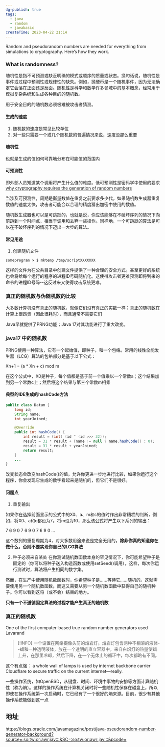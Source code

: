 ```yaml
---
dg-publish: true
tags:
  - java
  - random
  - javabasic
createTime: 2023-04-22 21:14
---
```

Random and pseudorandom numbers are needed for everything from simulations to cryptography. Here’s how they work.
### What is randomness?

随机性是指不可预测或缺乏明确的模式或顺序的质量或状态。换句话说，随机性是事件或过程中预测性或规律性的缺失。例如，抛硬币是一个随机事件，因为无法确定它会落在正面还是反面。随机性是科学和数学许多领域中的基本概念，经常用于模拟复杂系统和生成各种目的的随机数。

用于安全目的的随机数必须极难被攻击者猜测。

#### 生成的速度
1. 随机数的速度是常见比较单位
2. 对一些只需要一个或几个随机数的普遍情况来说，速度没那么重要

#### 随机性
也就是生成的值如何可靠地分布在可能值的范围内

#### 可预测性

即外部人员知道某个调用将产生什么值的难度。低可预测性是密码学中使用的要求
[why cryptography requires the generation of random numbers](https://blog.cloudflare.com/why-randomness-matters/?source=:so:tw:or:awr:jav:::)

当涉及可预测性，周期是衡量数值在重复之前要求多少代。如果随机数生成器重复数值的速度太快，攻击者可能会以合理的精度猜出加密中使用的数值。

随机数生成器也可以是可跳跃的，也就是说，你应该能够在不破坏序列的情况下向前跳到一个时间点，相当于调用和丢弃一些操作。同样地，一个可跳跃的算法是可以在不破坏序列的情况下迈出一大步的算法。

#### 常见用途

1. 创建随机文件
```shell
someprogram > $ mktemp /tmp/scriptXXXXXXX
```

这样的文件为在公共目录中创建文件提供了一种合理的安全方式。甚至更好的系统也会将给每个运行的程序的进程ID号码随机化。这使得攻击者更难预测即将到来的命令的进程ID号码--这反过来又使得攻击系统更难。

### 真正的随机数与伪随机数的比较
大多数计算机没有真正的随机数，就像它们没有真正的实数一样；真正的随机数在计算上很昂贵（因此很耗时），而且通常不需要它们

Java早就提供了PRNG功能；Java 17对其功能进行了重大改变。

### java17 中的随机数

PRNG使用一种算法，它有一个起始值，即种子，和一个包络。常用的线性全能发生器（LCG）算法的包络部分是基于以下公式：

Xn+1 = (a * Xn + c) mod m

在这个公式中，X0是种子，每个值都是基于前一个值乘以一个常数a；这个结果加到另一个常数c上；然后将这个结果与第三个常数m相乘

#### 典型的IDE生成的hashCode方法
```JAVA
public class Datum {
    long id;
    String name;
    int yearJoined;

    @Override
    public int hashCode() {
        int result = (int) (id ^ (id >>> 32));
        result = 31 * result + (name != null ? name.hashCode() : 0);
        result = 31 * result + yearJoined;
        return result;
    }
    ...
}
```

改变状态会改变hashCode()的值，允许你更进一步地进行比较，如果你运行这个程序，你会发现它生成的数字看起来是随机的，但它们不是很好。


#### 问题点

1. 重复输出

如果你在选择前面显示的公式中的X0、a、m和c的值时作出非常糟糕的判断，例如，将X0、a和c都设为7，将m设为10，那么该公式将产生以下系列的输出：

7 6 9 0 7 6 9 0 7 6 9 0 ...

这个数列的重复周期为4，对大多数用途来说是完全无用的，**除非你真的知道你在做什么，否则不要实现你自己的LCG算法** 

2. 种子必须来自某处
在你测试随机数函数本身的罕见情况下，你可能希望种子是固定的（你可以将种子送入构造函数或使用setSeed()调用），这样，每次你运行测试时，算法将产生相同的数字集。

然而，在生产中使用随机数函数时，你希望种子是......等待它......随机的。这就需要使用另一个随机数函数，而这又需要从另一个随机数函数中获得自己的随机种子。你可以看到这将（或不会）结束的地方。

**只有一个不遵循固定算法的过程才能产生真正的随机数**


### 真正的随机数

One of the first computer-based true random number generators used Lavarand
> [!INFO] 一个设置在网络摄像头前的熔岩灯。熔岩灯包含两种不相溶的液体--蜡和一种透明液体，放在一个透明的直立容器中。来自白炽灯的热量使蜡上升，在那里冷却，然后下降，在一个无休止的循环中，每次都略有不同。

这个有点强：
a whole wall of lamps is used by internet backbone carrier Cloudflare to secure traffic on the current internet—really.

一些操作系统，如OpenBSD，从键盘、时间、环境中事物的安排等方面计算随机性（称为熵）。这样的操作系统在计算机关闭时将一些随机性保存在磁盘上，所以即使在操作系统第一次启动时，它已经有了一个很好的熵来源。目前，很少有其他操作系统能做到这一点


## 地址

https://blogs.oracle.com/javamagazine/post/java-pseudorandom-number-generator-background?source=:so:tw:or:awr:jav:::&SC=:so:tw:or:awr:jav:::&pcode=